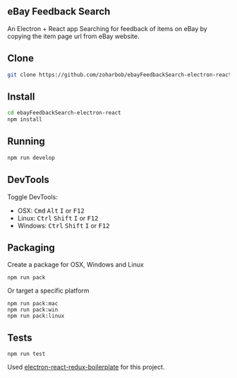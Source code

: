 ## eBay Feedback Search

An Electron + React app
Searching for feedback of items on eBay by copying the item page url from eBay website.

## Clone

```bash
git clone https://github.com/zoharbob/ebayFeedbackSearch-electron-react.git
```
## Install
```bash
cd ebayFeedbackSearch-electron-react
npm install
```

## Running
```bash
npm run develop
```

## DevTools

Toggle DevTools:

* OSX: <kbd>Cmd</kbd> <kbd>Alt</kbd> <kbd>I</kbd> or <kbd>F12</kbd>
* Linux: <kbd>Ctrl</kbd> <kbd>Shift</kbd> <kbd>I</kbd> or <kbd>F12</kbd>
* Windows: <kbd>Ctrl</kbd> <kbd>Shift</kbd> <kbd>I</kbd> or <kbd>F12</kbd>

## Packaging

Create a package for OSX, Windows and Linux
```
npm run pack
```

Or target a specific platform
```
npm run pack:mac
npm run pack:win
npm run pack:linux
```

## Tests

```
npm run test
```

Used [electron-react-redux-boilerplate](https://github.com/jschr/electron-react-redux-boilerplate) for this project.
